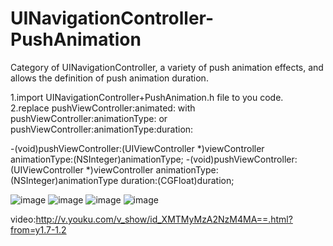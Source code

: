 # UINavigationController-PushAnimation
Category of UINavigationController, a variety of push animation effects, and allows the definition of push animation duration.

1.import  UINavigationController+PushAnimation.h file to you code.                                                        
2.replace pushViewController:animated: with pushViewController:animationType: or pushViewController:animationType:duration:

-(void)pushViewController:(UIViewController *)viewController animationType:(NSInteger)animationType;
-(void)pushViewController:(UIViewController *)viewController animationType:(NSInteger)animationType duration:(CGFloat)duration;

![image](https://github.com/catchZeng/UINavigationController-PushAnimation/blob/master/Images/1.gif ) ![image](https://github.com/catchZeng/UINavigationController-PushAnimation/blob/master/Images/2.gif ) 
![image](https://github.com/catchZeng/UINavigationController-PushAnimation/blob/master/Images/3.gif ) 
![image](https://github.com/catchZeng/UINavigationController-PushAnimation/blob/master/Images/4.gif )

video:http://v.youku.com/v_show/id_XMTMyMzA2NzM4MA==.html?from=y1.7-1.2
